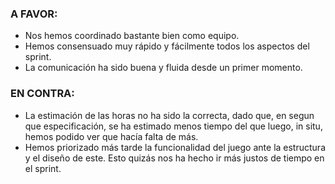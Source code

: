 ### A FAVOR:

- Nos hemos coordinado bastante bien como equipo.
- Hemos consensuado muy rápido y fácilmente todos los aspectos del sprint.
- La comunicación ha sido buena y fluida desde un primer momento.

### EN CONTRA:

- La estimación de las horas no ha sido la correcta, dado que, en segun que especificación, se ha estimado menos tiempo
  del que luego, in situ, hemos podido ver que hacía falta de más.
- Hemos priorizado más tarde la funcionalidad del juego ante la estructura y el diseño de este. Esto quizás nos ha hecho
  ir más justos de tiempo en el sprint.
